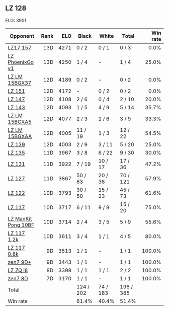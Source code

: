 ## LZ 128 ##

ELO: 3901

Opponent | Rank | ELO | Black | White | Total | Win rate
---------|-----:|----:|-------|-------|-------|-------:
[LZ17 157](LZ17%20157.md) | 13D | 4271 | 0 / 2 | 0 / 1 | 0 / 3 | 0.0%
[LZ PhoenixGo v1](LZ%20PhoenixGo%20v1.md) | 13D | 4250 | 1 / 4 | - | 1 / 4 | 25.0%
[LZ LM 15BGX37](LZ%20LM%2015BGX37.md) | 12D | 4189 | 0 / 2 | - | 0 / 2 | 0.0%
[LZ 151](LZ%20151.md) | 12D | 4172 | - | 0 / 2 | 0 / 2 | 0.0%
[LZ 147](LZ%20147.md) | 12D | 4108 | 2 / 6 | 0 / 4 | 2 / 10 | 20.0%
[LZ 143](LZ%20143.md) | 12D | 4093 | 1 / 5 | 4 / 9 | 5 / 14 | 35.7%
[LZ LM 15BGXA5](LZ%20LM%2015BGXA5.md) | 12D | 4077 | 2 / 3 | 1 / 6 | 3 / 9 | 33.3%
[LZ LM 15BGXAA](LZ%20LM%2015BGXAA.md) | 12D | 4005 | 11 / 19 | 1 / 3 | 12 / 22 | 54.5%
[LZ 139](LZ%20139.md) | 12D | 4003 | 2 / 9 | 3 / 11 | 5 / 20 | 25.0%
[LZ 135](LZ%20135.md) | 11D | 3967 | 3 / 8 | 6 / 22 | 9 / 30 | 30.0%
[LZ 131](LZ%20131.md) | 11D | 3922 | 7 / 19 | 10 / 17 | 17 / 36 | 47.2%
[LZ 127](LZ%20127.md) | 11D | 3867 | 50 / 83 | 20 / 38 | 70 / 121 | 57.9%
[LZ 122](LZ%20122.md) | 10D | 3793 | 30 / 50 | 15 / 23 | 45 / 73 | 61.6%
[LZ 117](LZ%20117.md) | 10D | 3717 | 6 / 11 | 9 / 9 | 15 / 20 | 75.0%
[LZ ManKit Pong 10BF](LZ%20ManKit%20Pong%2010BF.md) | 10D | 3714 | 2 / 4 | 3 / 5 | 5 / 9 | 55.6%
[LZ 117 1.2k](LZ%20117%201.2k.md) | 10D | 3611 | 3 / 4 | 1 / 1 | 4 / 5 | 80.0%
[LZ 117 0.8k](LZ%20117%200.8k.md) | 9D | 3513 | 1 / 1 | - | 1 / 1 | 100.0%
[zen7 9D+](zen7%209D+.md) | 9D | 3443 | 1 / 1 | - | 1 / 1 | 100.0%
[LZ ZQ i8](LZ%20ZQ%20i8.md) | 8D | 3398 | 1 / 1 | 1 / 1 | 2 / 2 | 100.0%
[zen7 8D](zen7%208D.md) | 7D | 3170 | 1 / 1 | - | 1 / 1 | 100.0%
Total | | | 124 / 202 | 74 / 183 | 198 / 385 | 
Win rate| | | 61.4% | 40.4% | 51.4% | 
